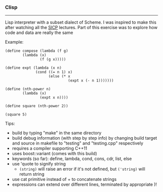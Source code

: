 ### Clisp
---------------------
Lisp interpreter with a subset dialect of Scheme.
I was inspired to make this after watching all the [SICP](http://ocw.mit.edu/courses/electrical-engineering-and-computer-science/6-001-structure-and-interpretation-of-computer-programs-spring-2005/video-lectures/) lectures.
Part of this exercise was to explore how code and data are really the same

Example:

```
(define compose (lambda (f g)
        (lambda (x)
                (f (g x)))))

(define expt (lambda (x n)
              (cond ((= n 1) x)
                    (else (* x 
                             (expt x (- n 1)))))))

(define (nth-power n)
        (lambda (x)
                (expt x n))))

(define square (nth-power 2))

(square 5)
```

Tips:
 - build by typing "make" in the same directory
 - build debug information (with step by step info) by changing build target and source in makefile to "testing" and "testing.cpp" respectively
 - requires a compiler supporting C++11
 - uses boost::variant (comes with this build)
 - keywords (so far): define, lambda, cond, cons, cdr, list, else
 - use 'quote to signify string
     - `(string)` will raise an error if it's not defined, but `('string)` will return string
 - use cat primitive instead of + to concatenate strings
 - expressions can extend over different lines, terminated by appropriate )!
